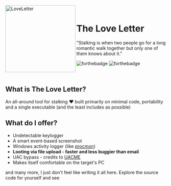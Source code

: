 ﻿﻿<div>
  <img width="220" height="210" align="left" src="https://i.ibb.co/1XbwZfX/image-removebg-preview-5.png" alt="LoveLetter"/>
  <br>
  <h1>The Love Letter</h1>
  <p>"Stalking is when two people go for a long romantic walk together but only one of them knows about it."</p>
</div>

![forthebadge](https://forthebadge.com/images/badges/built-with-love.svg)
![forthebadge](https://forthebadge.com/images/badges/made-with-reason.svg)

<br/>

## What is The Love Letter?
An all-around tool for stalking ❤️ built primarily on minimal code, portability and a single executable (and the least includes as possible)

## What do I offer?
- Undetectable keylogger
- A smart event-based screenshot
- Windows activity logger (like [procmon](https://docs.microsoft.com/en-us/sysinternals/downloads/procmon))
- **Looting via file upload - faster and less buggier than email**
- UAC bypass - credits to [UACME](https://github.com/hfiref0x/UACME)
- Makes itself comfortable on the target's PC

and many more, I just don't feel like writing it all here. Explore the source code for yourself and see
